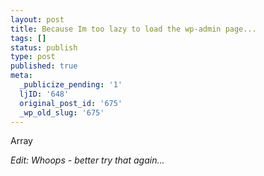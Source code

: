 ```yaml
---
layout: post
title: Because Im too lazy to load the wp-admin page...
tags: []
status: publish
type: post
published: true
meta:
  _publicize_pending: '1'
  ljID: '648'
  original_post_id: '675'
  _wp_old_slug: '675'
---
```

Array

<i>Edit: Whoops - better try that again...</i>
